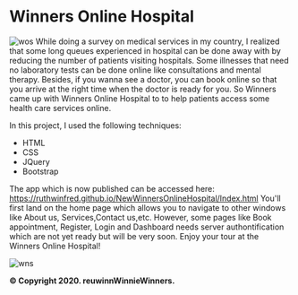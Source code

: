 # Winners Online Hospital
![wos](https://user-images.githubusercontent.com/53862733/147935209-6844fbe0-ed92-4a17-9552-bc45b1e2be1e.jpg)
While doing a survey on medical services in my country, I realized that some long queues experienced in hospital can be done away with by reducing the number of patients visiting hospitals. Some illnesses that need no laboratory tests can be done online like consultations and mental therapy. Besides, if you wanna see a doctor, you can book online so that you arrive at the right time when the doctor is ready for you. So Winners came up with Winners Online Hospital to to help patients access some health care services online.

In this project, I used the following techniques:

* HTML
* CSS
* JQuery
* Bootstrap

The app which is now published can be accessed here: https://ruthwinfred.github.io/NewWinnersOnlineHospital/Index.html
You'll first land on the home page which allows you to navigate to other windows like About us, Services,Contact us,etc. However, some pages like Book appointment, Register, Login and Dashboard needs server authontification which are not yet ready but will be very soon. Enjoy your tour at the Winners Online Hospital!

![wns](https://user-images.githubusercontent.com/53862733/147935577-197d5bb5-2ba7-4747-b552-1d5acb301b7e.png)

**&#169; Copyright 2020. reuwinnWinnieWinners.**



